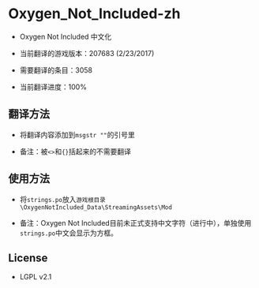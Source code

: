 # Oxygen_Not_Included-zh

* Oxygen Not Included 中文化

* 当前翻译的游戏版本：207683 (2/23/2017)

* 需要翻译的条目：3058

* 当前翻译进度：100%


## 翻译方法

* 将翻译内容添加到`msgstr ""`的引号里

* 备注：被`<>`和`{}`括起来的不需要翻译


## 使用方法

* 将`strings.po`放入`游戏根目录\OxygenNotIncluded_Data\StreamingAssets\Mod`

* 备注：Oxygen Not Included目前未正式支持中文字符（进行中），单独使用`strings.po`中文会显示为方框。


## License

* LGPL v2.1

